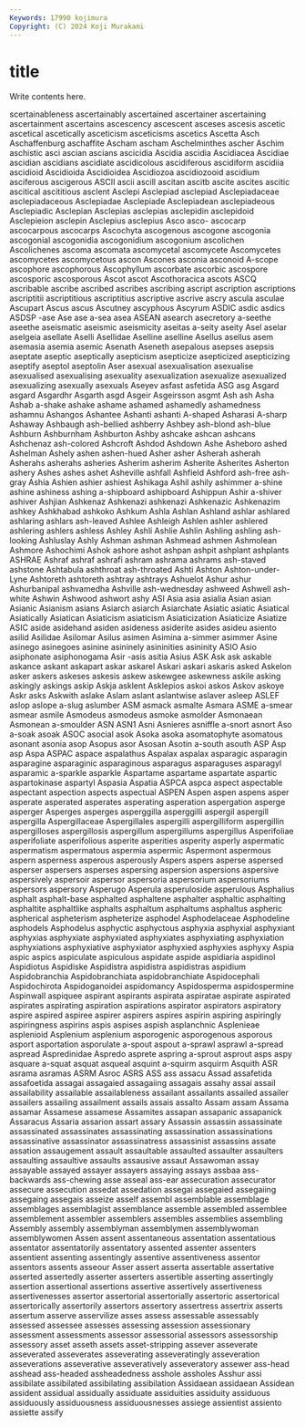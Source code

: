 ```yaml
---
Keywords: 17990 kojimura
Copyright: (C) 2024 Koji Murakami
---
```


# title

Write contents here.



scertainableness ascertainably ascertained ascertainer ascertaining ascertainment
ascertains ascescency ascescent asceses ascesis ascetic ascetical ascetically asceticism asceticisms
ascetics Ascetta Asch Aschaffenburg aschaffite Ascham ascham Aschelminthes ascher Aschim
aschistic asci ascian ascians ascicidia Ascidia ascidia Ascidiacea Ascidiae ascidian
ascidians ascidiate ascidicolous ascidiferous ascidiform ascidiia ascidioid Ascidioida Ascidioidea Ascidiozoa
ascidiozooid ascidium asciferous ascigerous ASCII ascii ascill ascitan ascitb ascite
ascites ascitic ascitical ascititious asclent Asclepi Asclepiad asclepiad Asclepiadaceae asclepiadaceous
Asclepiadae Asclepiade Asclepiadean asclepiadeous Asclepiadic Asclepian Asclepias asclepias asclepidin asclepidoid
Asclepieion asclepin Asclepius asclepius Asco asco- ascocarp ascocarpous ascocarps Ascochyta
ascogenous ascogone ascogonia ascogonial ascogonidia ascogonidium ascogonium ascolichen Ascolichenes ascoma
ascomata ascomycetal ascomycete Ascomycetes ascomycetes ascomycetous ascon Ascones asconia asconoid
A-scope ascophore ascophorous Ascophyllum ascorbate ascorbic ascospore ascosporic ascosporous Ascot
ascot Ascothoracica ascots ASCQ ascribable ascribe ascribed ascribes ascribing ascript
ascription ascriptions ascriptitii ascriptitious ascriptitius ascriptive ascrive ascry ascula asculae
Ascupart Ascus ascus Ascutney ascyphous Ascyrum ASDIC asdic asdics ASDSP
-ase Ase ase a-sea asea ASEAN asearch asecretory a-seethe aseethe
aseismatic aseismic aseismicity aseitas a-seity aseity Asel aselar aselgeia asellate
Aselli Asellidae Aselline aselline Asellus asellus asem asemasia asemia asemic
Asenath Aseneth asepalous asepses asepsis aseptate aseptic aseptically asepticism asepticize
asepticized asepticizing aseptify aseptol aseptolin Aser asexual asexualisation asexualise asexualised
asexualising asexuality asexualization asexualize asexualized asexualizing asexually asexuals Aseyev asfast
asfetida ASG asg Asgard asgard Asgardhr Asgarth asgd Asgeir Asgeirsson
asgmt Ash ash Asha Ashab a-shake ashake ashame ashamed ashamedly
ashamedness ashamnu Ashangos Ashantee Ashanti ashanti A-shaped Asharasi A-sharp Ashaway
Ashbaugh ash-bellied ashberry Ashbey ash-blond ash-blue Ashburn Ashburnham Ashburton Ashby
ashcake ashcan ashcans Ashchenaz ash-colored Ashcroft Ashdod Ashdown Ashe Asheboro
ashed Ashelman Ashely ashen ashen-hued Asher asher Asherah asherah Asherahs
asherahs asheries Asherim asherim Asherite Asherites Asherton ashery Ashes ashes
ashet Asheville ashfall Ashfield Ashford ash-free ash-gray Ashia Ashien ashier
ashiest Ashikaga Ashil ashily ashimmer a-shine ashine ashiness ashing a-shipboard
ashipboard Ashippun Ashir a-shiver ashiver Ashjian Ashkenaz Ashkenazi ashkenazi Ashkenazic
Ashkenazim ashkey Ashkhabad ashkoko Ashkum Ashla Ashlan Ashland ashlar ashlared
ashlaring ashlars ash-leaved Ashlee Ashleigh Ashlen ashler ashlered ashlering ashlers
ashless Ashley Ashli Ashlie Ashlin Ashling ashling ash-looking Ashluslay Ashly
Ashman ashman Ashmead ashmen Ashmolean Ashmore Ashochimi Ashok ashore ashot
ashpan ashpit ashplant ashplants ASHRAE Ashraf ashraf ashrafi ashram ashrama
ashrams ash-staved ashstone Ashtabula ashthroat ash-throated Ashti Ashton Ashton-under-Lyne Ashtoreth
ashtoreth ashtray ashtrays Ashuelot Ashur ashur Ashurbanipal ashvamedha Ashville ash-wednesday
ashweed Ashwell ash-white Ashwin Ashwood ashwort ashy ASI Asia asia
asialia Asian asian Asianic Asianism asians Asiarch asiarch Asiarchate Asiatic
asiatic Asiatical Asiatically Asiatican Asiaticism asiaticism Asiaticization Asiaticize Asiatize ASIC
aside asidehand asiden asideness asiderite asides asideu asiento asilid Asilidae
Asilomar Asilus asimen Asimina a-simmer asimmer Asine asinego asinegoes asinine
asininely asininities asininity ASIO Asio asiphonate asiphonogama Asir -asis asitia
Asius ASK Ask ask askable askance askant askapart askar askarel
Askari askari askaris asked Askelon asker askers askeses askesis askew
askewgee askewness askile asking askingly askings askip Askja asklent Asklepios
askoi askos Askov askoye Askr asks Askwith aslake Aslam aslant
aslantwise aslaver asleep ASLEF aslop aslope a-slug aslumber ASM asmack
asmalte Asmara ASME a-smear asmear asmile Asmodeus asmodeus asmoke asmolder
Asmonaean Asmonean a-smoulder ASN ASN1 Asni Asnieres asniffle a-snort asnort
Aso a-soak asoak ASOC asocial asok Asoka asoka asomatophyte asomatous
asonant asonia asop Asopus asor Asosan Asotin a-south asouth ASP
Asp asp Aspa ASPAC aspace aspalathus Aspalax aspalax asparagic asparagin
asparagine asparaginic asparaginous asparagus asparaguses asparagyl asparamic a-sparkle asparkle Aspartame
aspartame aspartate aspartic aspartokinase aspartyl Aspasia Aspatia ASPCA aspca aspect
aspectable aspectant aspection aspects aspectual ASPEN Aspen aspen aspens asper
asperate asperated asperates asperating asperation aspergation asperge asperger Asperges asperges
asperggilla asperggilli aspergil aspergill aspergilla Aspergillaceae Aspergillales aspergilli aspergilliform aspergillin
aspergilloses aspergillosis aspergillum aspergillums aspergillus Asperifoliae asperifoliate asperifolious asperite asperities
asperity asperly aspermatic aspermatism aspermatous aspermia aspermic Aspermont aspermous aspern
asperness asperous asperously Aspers aspers asperse aspersed asperser aspersers asperses
aspersing aspersion aspersions aspersive aspersively aspersoir aspersor aspersoria aspersorium aspersoriums
aspersors aspersory Asperugo Asperula asperuloside asperulous Asphalius asphalt asphalt-base asphalted
asphaltene asphalter asphaltic asphalting asphaltite asphaltlike asphalts asphaltum asphaltums asphaltus
aspheric aspherical aspheterism aspheterize asphodel Asphodelaceae Asphodeline asphodels Asphodelus asphyctic
asphyctous asphyxia asphyxial asphyxiant asphyxias asphyxiate asphyxiated asphyxiates asphyxiating asphyxiation
asphyxiations asphyxiative asphyxiator asphyxied asphyxies asphyxy Aspia aspic aspics aspiculate
aspiculous aspidate aspide aspidiaria aspidinol Aspidiotus Aspidiske Aspidistra aspidistra aspidistras
aspidium Aspidobranchia Aspidobranchiata aspidobranchiate Aspidocephali Aspidochirota Aspidoganoidei aspidomancy Aspidosperma aspidospermine
Aspinwall aspiquee aspirant aspirants aspirata aspiratae aspirate aspirated aspirates aspirating
aspiration aspirations aspirator aspirators aspiratory aspire aspired aspiree aspirer aspirers
aspires aspirin aspiring aspiringly aspiringness aspirins aspis aspises aspish asplanchnic
Asplenieae asplenioid Asplenium asplenium asporogenic asporogenous asporous asport asportation asporulate
a-spout aspout a-sprawl asprawl a-spread aspread Aspredinidae Aspredo asprete aspring
a-sprout asprout asps aspy asquare a-squat asquat asqueal asquint a-squirm
asquirm Asquith ASR asrama asramas ASRM Asroc ASRS ASS ass
assacu Assad assafetida assafoetida assagai assagaied assagaiing assagais assahy assai
assail assailability assailable assailableness assailant assailants assailed assailer assailers assailing
assailment assails assais assalto Assam assam Assama assamar Assamese assamese
Assamites assapan assapanic assapanick Assaracus Assaria assarion assart assary Assassin
assassin assassinate assassinated assassinates assassinating assassination assassinations assassinative assassinator assassinatress
assassinist assassins assate assation assaugement assault assaultable assaulted assaulter assaulters
assaulting assaultive assaults assausive assaut Assawoman assay assayable assayed assayer
assayers assaying assays assbaa ass-backwards ass-chewing asse asseal ass-ear assecuration
assecurator assecure assecution assedat assedation assegai assegaied assegaiing assegaing assegais
asseize asself assembl assemblable assemblage assemblages assemblagist assemblance assemble assembled
assemblee assemblement assembler assemblers assembles assemblies assembling Assembly assembly assemblyman
assemblymen assemblywoman assemblywomen Assen assent assentaneous assentation assentatious assentator assentatorily
assentatory assented assenter assenters assentient assenting assentingly assentive assentiveness assentor
assentors assents asseour Asser assert asserta assertable assertative asserted assertedly
asserter asserters assertible asserting assertingly assertion assertional assertions assertive assertively
assertiveness assertivenesses assertor assertorial assertorially assertoric assertorical assertorically assertorily assertors
assertory assertress assertrix asserts assertum asserve asservilize asses assess assessable
assessably assessed assessee assesses assessing assession assessionary assessment assessments assessor
assessorial assessors assessorship assessory asset asseth assets asset-stripping assever asseverate
asseverated asseverates asseverating asseveratingly asseveration asseverations asseverative asseveratively asseveratory assewer
ass-head asshead ass-headed assheadedness asshole assholes Asshur assi assibilate assibilated
assibilating assibilation Assidaean assidaean Assidean assident assidual assidually assiduate assiduities
assiduity assiduous assiduously assiduousness assiduousnesses assiege assientist assiento assiette assify
